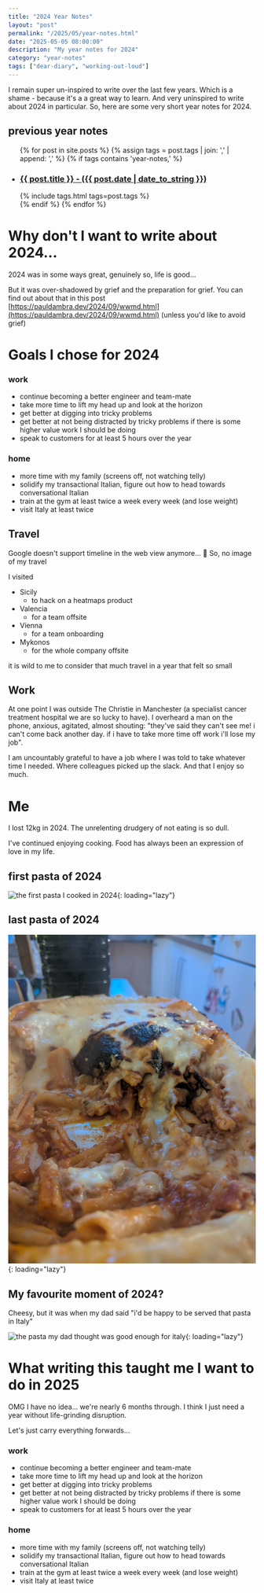 ```yaml
---
title: "2024 Year Notes"
layout: "post"
permalink: "/2025/05/year-notes.html"
date: "2025-05-05 08:00:00"
description: "My year notes for 2024"
category: "year-notes"
tags: ["dear-diary", "working-out-loud"]
---
```


I remain super un-inspired to write over the last few years. Which is a shame - because it's a a great way to learn. And very uninspired to write about 2024 in particular. So, here are some very short year notes for 2024.

<!--more-->

## previous year notes

<ul class="list-none">
  {% for post in site.posts %}
    {% assign tags = post.tags | join: ',' | append: ',' %}
    {% if tags contains 'year-notes,' %}
      <li class="m-1">
        <h3>
          <a class="no-underline hover:underline text-black" href="{{ post.url }}">
            {{ post.title }} - ({{ post.date | date_to_string }})
          </a>
        </h3>
        <div>{% include tags.html tags=post.tags %}</div>
      </li>
    {% endif %}
  {% endfor %}
</ul>

# Why don't I want to write about 2024...

2024 was in some ways great, genuinely so, life is good...

But it was over-shadowed by grief and the preparation for grief. You can find out about that in this post [https://pauldambra.dev/2024/09/wwmd.html](https://pauldambra.dev/2024/09/wwmd.html) (unless you'd like to avoid grief)

# Goals I chose for 2024

### work

- continue becoming a better engineer and team-mate
- take more time to lift my head up and look at the horizon
- get better at digging into tricky problems
- get better at not being distracted by tricky problems if there is some higher value work I should be doing
- speak to customers for at least 5 hours over the year

### home

- more time with my family (screens off, not watching telly)
- solidify my transactional Italian, figure out how to head towards conversational Italian
- train at the gym at least twice a week every week (and lose weight)
- visit Italy at least twice

## Travel

Google doesn't support timeline in the web view anymore... 🤷
So, no image of my travel

I visited 

- Sicily
  - to hack on a heatmaps product
- Valencia
  - for a team offsite
- Vienna
  - for a team onboarding
- Mykonos
  - for the whole company offsite

it is wild to me to consider that much travel in a year that felt so small

## Work

At one point I was outside The Christie in Manchester (a specialist cancer treatment hospital we are so lucky to have). I overheard a man on the phone, anxious, agitated, almost shouting: "they've said they can't see me! i can't come back another day. if i have to take more time off work i'll lose my job".

I am uncountably grateful to have a job where I was told to take whatever time I needed. Where colleagues picked up the slack. And that I enjoy so much.

# Me

I lost 12kg in 2024. The unrelenting drudgery of not eating is so dull.

I've continued enjoying cooking. Food has always been an expression of love in my life.

## first pasta of 2024

![the first pasta I cooked in 2024](/images/2025/05/first-pasta-2024.jpg){: loading="lazy"}

## last pasta of 2024

![the last pasta I cooked in 2024](/images/2025/05/last-pasta-2024.jpg){: loading="lazy"}

## My favourite moment of 2024?

Cheesy, but it was when my dad said "i'd be happy to be served that pasta in Italy"

![the pasta my dad thought was good enough for italy](/images/2025/05/dad-pasta-2024.jpg){: loading="lazy"}

# What writing this taught me I want to do in 2025

OMG I have no idea... we're nearly 6 months through. I think I just need a year without life-grinding disruption.

Let's just carry everything forwards...

### work

- continue becoming a better engineer and team-mate
- take more time to lift my head up and look at the horizon
- get better at digging into tricky problems
- get better at not being distracted by tricky problems if there is some higher value work I should be doing
- speak to customers for at least 5 hours over the year

### home

- more time with my family (screens off, not watching telly)
- solidify my transactional Italian, figure out how to head towards conversational Italian
- train at the gym at least twice a week every week (and lose weight)
- visit Italy at least twice
